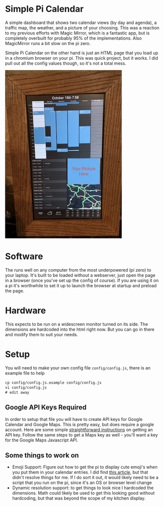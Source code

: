 # Simple Pi Calendar
A simple dashboard that shows two calendar views (by day and agenda), a traffic map, the weather, and a picture of your choosing. This was a reaction to my previous efforts with Magic Mirror, which is a fantastic app, but is completely overbuilt for probably 95% of the implementations. Also MagicMirror runs a bit slow on the pi zero.

Simple Pi Calendar on the other hand is just an HTML page that you load up in a chromium browser on your pi. This was quick project, but it works. I did pull out all the config values though, so it's not a total mess.

<img src="/example_picture.jpg" height="550px">

# Software
The runs well on any computer from the most underpowered (pi zero) to your laptop. It's built to be loaded without a webserver, just open the page in a browser (once you've set up the config of course). If you are using it on a pi it's worthwhile to set it up to launch the browser at startup and preload the page.

# Hardware
This expects to be run on a widescreen monitor turned on its side. The dimensions are hardcoded into the html right now. But you can go in there and modify them to suit your needs.

# Setup
You will need to make your own config file `config/config.js`, there is an example file to help
```
cp config/config.js.example config/config.js
vi config/config.js
# edit away
```

## Google API Keys Required
In order to setup that file you will have to create API keys for Google Calendar and Google Maps. This is pretty easy, but does require a google account. Here are some simple [straightforward instructions](https://docs.simplecalendar.io/google-api-key/) on getting an API key. Follow the same steps to get a Maps key as well - you'll want a key for the Google Maps Javascript API.

## Some things to work on
- Emoji Support: Figure out how to get the pi to display cute emoji's when you put them in your calendar entries. I did find [this article](https://www.omgubuntu.co.uk/2016/08/enable-color-emoji-linux-google-chrome-noto), but that didn't resolve things for me. If I do sort it out, it would likely need to be a script that you run on the pi, since it's an OS or browser level change
- Dynamic resolution support: to get things to look nice I hardcoded the dimensions. Math could likely be used to get this looking good without hardcoding, but that was beyond the scope of my kitchen display.
